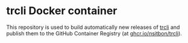 # trcli Docker container

This repository is used to build automatically new releases of [trcli](https://github.com/gurock/trcli) and publish them to the GitHub Container Registry (at [ghcr.io/nsitbon/trcli](https://github.com/users/nsitbon/packages/container/package/trcli)).


